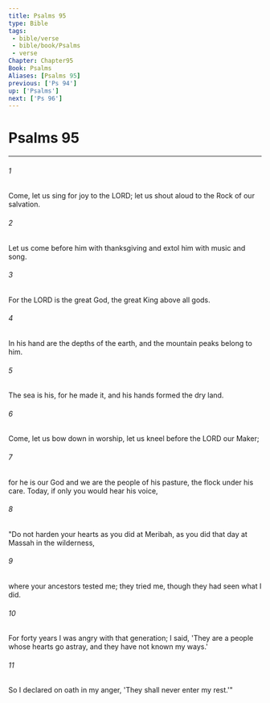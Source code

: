 ```yaml
---
title: Psalms 95
type: Bible
tags:
 - bible/verse
 - bible/book/Psalms
 - verse
Chapter: Chapter95
Book: Psalms
Aliases: [Psalms 95]
previous: ['Ps 94']
up: ['Psalms']
next: ['Ps 96']
---
```

# Psalms 95

***


###### 1 
Come, let us sing for joy to the LORD; let us shout aloud to the Rock of our salvation. 

###### 2 
Let us come before him with thanksgiving and extol him with music and song. 

###### 3 
For the LORD is the great God, the great King above all gods. 

###### 4 
In his hand are the depths of the earth, and the mountain peaks belong to him. 

###### 5 
The sea is his, for he made it, and his hands formed the dry land. 

###### 6 
Come, let us bow down in worship, let us kneel before the LORD our Maker; 

###### 7 
for he is our God and we are the people of his pasture, the flock under his care. Today, if only you would hear his voice, 

###### 8 
"Do not harden your hearts as you did at Meribah, as you did that day at Massah in the wilderness, 

###### 9 
where your ancestors tested me; they tried me, though they had seen what I did. 

###### 10 
For forty years I was angry with that generation; I said, 'They are a people whose hearts go astray, and they have not known my ways.' 

###### 11 
So I declared on oath in my anger, 'They shall never enter my rest.'" 
